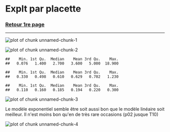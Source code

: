 Explt par placette
========================================================

### <a href="../TOC_VS.html"> Retour 1re page </a>

***





![plot of chunk unnamed-chunk-1](figure/unnamed-chunk-1.png) 


![plot of chunk unnamed-chunk-2](figure/unnamed-chunk-2.png) 

```
##    Min. 1st Qu.  Median    Mean 3rd Qu.    Max. 
##   0.076   1.400   2.700   3.600   5.000  18.900
```

```
##    Min. 1st Qu.  Median    Mean 3rd Qu.    Max. 
##   0.330   0.498   0.610   0.629   0.702   1.230
```

```
##    Min. 1st Qu.  Median    Mean 3rd Qu.    Max. 
##   0.110   0.160   0.185   0.194   0.220   0.300
```




![plot of chunk unnamed-chunk-3](figure/unnamed-chunk-3.png) 


Le modèle exponentiel semble être soit aussi bon que le modèle linéaire soit meilleur. Il n'est moins bon qu'en de très rare occasions (p02 jusque T10)

![plot of chunk unnamed-chunk-4](figure/unnamed-chunk-4.png) 

